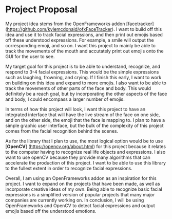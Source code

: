 # Project Proposal

My project idea stems from the OpenFrameworks addon [facetracker] 
    (https://github.com/kylemcdonald/ofxFaceTracker). I want to build off 
    this idea and use it to track facial expressions, and then print out 
    emojis based off these understood expressions. For example, a smile 
    will output the corresponding emoji, and so on. I want this project to 
    mainly be able to track the movements of the mouth and accutately 
    print out emojis onto the GUI for the user to see. 
    
My target goal for this project is to be able to understand, 
    recognize, and respond to 3-4 facial expressions. This would be the 
    simple expressions such as laughing, frowning, and crying. If I finish 
    this early, I want to work on building on this idea and expand to more 
    emojis. I also want to be able to track the movements of other parts 
    of the face and body. This would definitely be a reach goal, but by 
    incorporating the other aspects of the face and body, I could 
    encompass a larger number of emojis. 
    
In terms of how this project will look, I want this project to have an 
    integrated interface that will have the live stream of the face on one 
    side, and on the other side, the emoji that the face is mapping to. I 
    plan to have a simple graphic user interface, but the bulk of the 
    complexity of this project comes from the facial recognition behind 
    the scenes.
    
As for the library that I plan to use, the most logical option would 
    be to use [**OpenCV**] (https://opencv.org/about.html) for this 
    project because it relates to the computer having to recognize real 
    life objects and expressions. I also want to use openCV because they 
    provide many algorithms that can accelerate the production of this 
    project. I want to be able to use this library to the fullest extent 
    in order to recognize facial expressions.
    
Overall, I am using an OpenFrameworks addon as an inspiration for this project.
I want to expand on the projects that have been made, as well as incorporate creative ideas of my own. Being able to recognize basic facial expressions is a simplified version of popular projects that many major companies are currently working on. In conclusion, I will be using OpenFrameworks and OpenCV to detect facial expressions and output emojis based off the understood emotions. 
    
    
    
